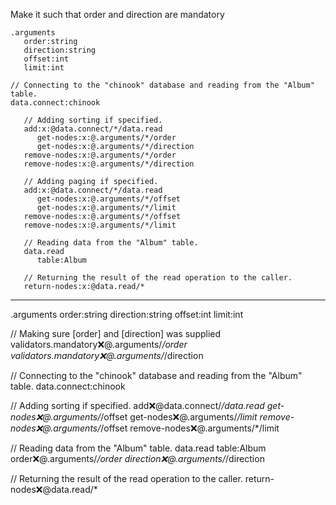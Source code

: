Make it such that order and direction are mandatory

```hyperlambda
.arguments
   order:string
   direction:string
   offset:int
   limit:int

// Connecting to the "chinook" database and reading from the "Album" table.
data.connect:chinook

   // Adding sorting if specified.
   add:x:@data.connect/*/data.read
      get-nodes:x:@.arguments/*/order
      get-nodes:x:@.arguments/*/direction
   remove-nodes:x:@.arguments/*/order
   remove-nodes:x:@.arguments/*/direction

   // Adding paging if specified.
   add:x:@data.connect/*/data.read
      get-nodes:x:@.arguments/*/offset
      get-nodes:x:@.arguments/*/limit
   remove-nodes:x:@.arguments/*/offset
   remove-nodes:x:@.arguments/*/limit

   // Reading data from the "Album" table.
   data.read
      table:Album

   // Returning the result of the read operation to the caller.
   return-nodes:x:@data.read/*
```
---
.arguments
   order:string
   direction:string
   offset:int
   limit:int

// Making sure [order] and [direction] was supplied
validators.mandatory:x:@.arguments/*/order
validators.mandatory:x:@.arguments/*/direction

// Connecting to the "chinook" database and reading from the "Album" table.
data.connect:chinook

   // Adding sorting if specified.
   add:x:@data.connect/*/data.read
      get-nodes:x:@.arguments/*/offset
      get-nodes:x:@.arguments/*/limit
   remove-nodes:x:@.arguments/*/offset
   remove-nodes:x:@.arguments/*/limit

   // Reading data from the "Album" table.
   data.read
      table:Album
      order:x:@.arguments/*/order
      direction:x:@.arguments/*/direction

   // Returning the result of the read operation to the caller.
   return-nodes:x:@data.read/*
